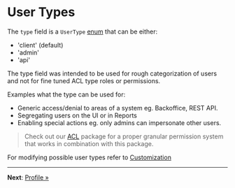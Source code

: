# User Types

The `type` field is a `UserType` [enum](https://konekt.dev/enum) that can be either:

- 'client' (default)
- 'admin'
- 'api'

The type field was intended to be used for rough categorization of users and not for fine tuned
ACL type roles or permissions.

Examples what the type can be used for:

- Generic access/denial to areas of a system eg. Backoffice, REST API.
- Segregating users on the UI or in Reports
- Enabling special actions eg. only admins can impersonate other users.

> Check out our [ACL](https://konekt.dev/acl) package for a proper granular permission system that
> works in combination with this package.

For modifying possible user types refer to [Customization](customize.md)

---

**Next**: [Profile &raquo;](profile.md)
